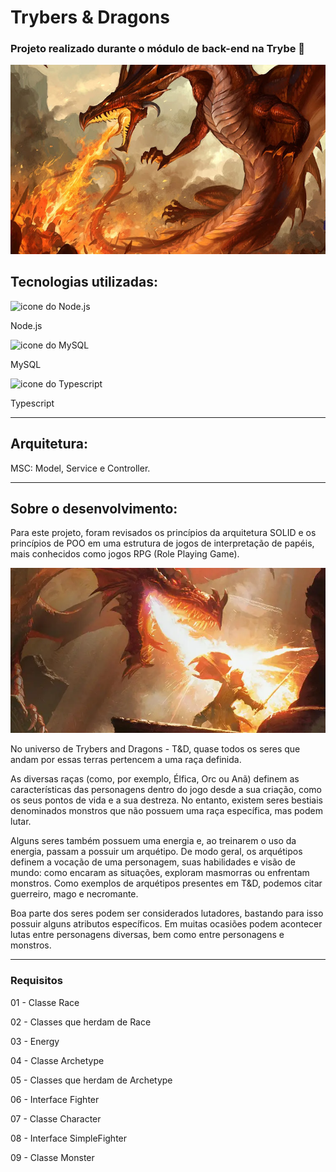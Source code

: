 # Trybers & Dragons

### Projeto realizado durante o módulo de back-end na Trybe 💚

![Dragon](images/D%26D-RPG.jpg)

## Tecnologias utilizadas:
<div>
  <img width="50px" src="https://cdn.jsdelivr.net/gh/devicons/devicon/icons/nodejs/nodejs-original.svg" alt='icone do Node.js'>
  <p>Node.js</p>
  <img width="60px" src="https://cdn.jsdelivr.net/gh/devicons/devicon/icons/mysql/mysql-original-wordmark.svg" alt='icone do MySQL'>
  <p>MySQL</p>
  <img width="50px" src="https://cdn.jsdelivr.net/gh/devicons/devicon/icons/typescript/typescript-original.svg" alt='icone do Typescript'>
  <p>Typescript</p>
</div>

---
## Arquitetura:
MSC: Model, Service e Controller.

---

## Sobre o desenvolvimento:
Para este projeto, foram revisados os princípios da arquitetura SOLID e os princípios de POO em uma estrutura de jogos de interpretação de papéis, mais conhecidos como jogos RPG (Role Playing Game).

![Dragon](images/D&D.jpg)

No universo de Trybers and Dragons - T&D, quase todos os seres que andam por essas terras pertencem a uma raça definida.

As diversas raças (como, por exemplo, Élfica, Orc ou Anã) definem as características das personagens dentro do jogo desde a sua criação, como os seus pontos de vida e a sua destreza. No entanto, existem seres bestiais denominados monstros que não possuem uma raça específica, mas podem lutar.

Alguns seres também possuem uma energia e, ao treinarem o uso da energia, passam a possuir um arquétipo. De modo geral, os arquétipos definem a vocação de uma personagem, suas habilidades e visão de mundo: como encaram as situações, exploram masmorras ou enfrentam monstros. Como exemplos de arquétipos presentes em T&D, podemos citar guerreiro, mago e necromante.

Boa parte dos seres podem ser considerados lutadores, bastando para isso possuir alguns atributos específicos. Em muitas ocasiões podem acontecer lutas entre personagens diversas, bem como entre personagens e monstros.

----

### Requisitos

01 - Classe Race

02 - Classes que herdam de Race

03 - Energy

04 - Classe Archetype

05 - Classes que herdam de Archetype

06 - Interface Fighter

07 - Classe Character

08 - Interface SimpleFighter

09 - Classe Monster